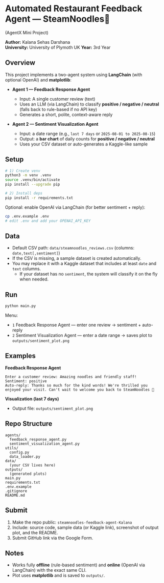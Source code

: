 # Automated Restaurant Feedback Agent — SteamNoodles🍜 
(AgentX Mini Project)

**Author:** Kalana Sehas Darshana  
**University:** University of Plymoth UK 
**Year:** 3rd Year

## Overview
This project implements a two-agent system using **LangChain** (with optional OpenAI) and **matplotlib**:

- **Agent 1 — Feedback Response Agent**
  - Input: A single customer review (text)
  - Uses an LLM (via LangChain) to classify **positive / negative / neutral** (falls back to rule-based if no API key)
  - Generates a short, polite, context-aware reply

- **Agent 2 — Sentiment Visualization Agent**
  - Input: a date range (e.g., `last 7 days` or `2025-08-01 to 2025-08-15`)
  - Output: a **bar chart** of daily counts for **positive / negative / neutral**
  - Uses your CSV dataset or auto-generates a Kaggle-like sample

## Setup

```bash
# 1) Create venv
python3 -m venv .venv
source .venv/bin/activate
pip install --upgrade pip

# 2) Install deps
pip install -r requirements.txt
```

Optional: enable OpenAI via LangChain (for better sentiment + reply):
```bash
cp .env.example .env
# edit .env and add your OPENAI_API_KEY
```

## Data
- Default CSV path: `data/steamnoodles_reviews.csv` (columns: `date,text[,sentiment]`)
- If the CSV is missing, a sample dataset is created automatically.
- You may replace it with a Kaggle dataset that includes at least `date` and `text` columns.
  - If your dataset has no `sentiment`, the system will classify it on the fly when needed.

## Run

```bash
python main.py
```

Menu:
- `1` Feedback Response Agent — enter one review → sentiment + auto-reply
- `2` Sentiment Visualization Agent — enter a date range → saves plot to `outputs/sentiment_plot.png`

## Examples

**Feedback Response Agent**
```
Enter a customer review: Amazing noodles and friendly staff!
Sentiment: positive
Auto-reply: Thanks so much for the kind words! We're thrilled you enjoyed your visit. Can't wait to welcome you back to SteamNoodles 🍜
```

**Visualization (last 7 days)**
- Output file: `outputs/sentiment_plot.png`

## Repo Structure
```
agents/
  feedback_response_agent.py
  sentiment_visualization_agent.py
utils/
  config.py
  data_loader.py
data/
  (your CSV lives here)
outputs/
  (generated plots)
main.py
requirements.txt
.env.example
.gitignore
README.md
```

## Submit
1. Make the repo public: `steamnoodles-feedback-agent-Kalana`  
2. Include: source code, sample data (or Kaggle link), screenshot of output plot, and the README.  
3. Submit GitHub link via the Google Form.

## Notes
- Works fully **offline** (rule-based sentiment) and **online** (OpenAI via LangChain) with the exact same CLI.
- Plot uses **matplotlib** and is saved to `outputs/`.
